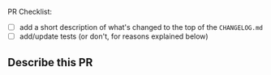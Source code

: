 PR Checklist:

- [ ] add a short description of what's changed to the top of the `CHANGELOG.md`
- [ ] add/update tests (or don't, for reasons explained below)

## Describe this PR
